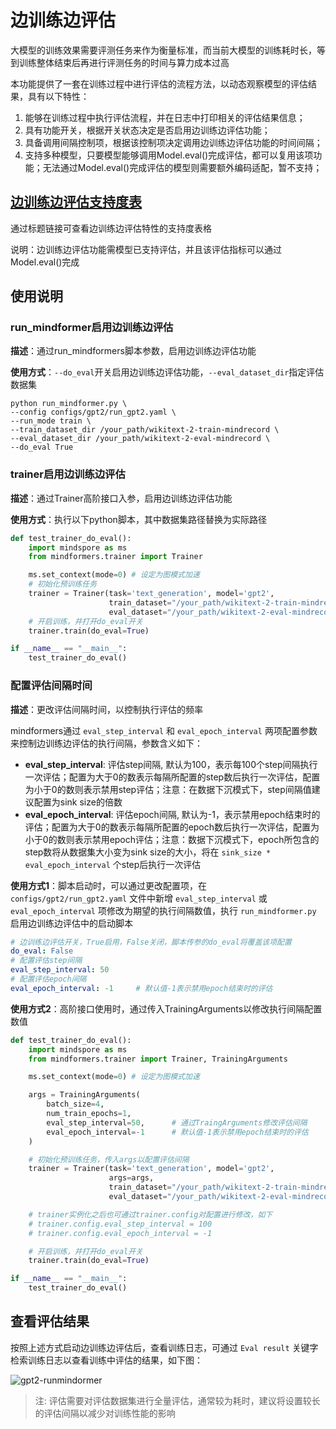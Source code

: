 # 边训练边评估

大模型的训练效果需要评测任务来作为衡量标准，而当前大模型的训练耗时长，等到训练整体结束后再进行评测任务的时间与算力成本过高

本功能提供了一套在训练过程中进行评估的流程方法，以动态观察模型的评估结果，具有以下特性：

1. 能够在训练过程中执行评估流程，并在日志中打印相关的评估结果信息；
2. 具有功能开关，根据开关状态决定是否启用边训练边评估功能；
3. 具备调用间隔控制项，根据该控制项决定调用边训练边评估功能的时间间隔；
4. 支持多种模型，只要模型能够调用Model.eval()完成评估，都可以复用该项功能；无法通过Model.eval()完成评估的模型则需要额外编码适配，暂不支持；

## [边训练边评估支持度表](../model_support_list.md#边训练边评估支持度表)

通过标题链接可查看边训练边评估特性的支持度表格

说明：边训练边评估功能需模型已支持评估，并且该评估指标可以通过Model.eval()完成

## 使用说明

### run_mindformer启用边训练边评估

**描述**：通过run_mindformers脚本参数，启用边训练边评估功能

**使用方式**：`--do_eval`开关启用边训练边评估功能，`--eval_dataset_dir`指定评估数据集

```shell
python run_mindformer.py \
--config configs/gpt2/run_gpt2.yaml \
--run_mode train \
--train_dataset_dir /your_path/wikitext-2-train-mindrecord \
--eval_dataset_dir /your_path/wikitext-2-eval-mindrecord \
--do_eval True
```

### trainer启用边训练边评估

**描述**：通过Trainer高阶接口入参，启用边训练边评估功能

**使用方式**：执行以下python脚本，其中数据集路径替换为实际路径

```python
def test_trainer_do_eval():
    import mindspore as ms
    from mindformers.trainer import Trainer

    ms.set_context(mode=0) # 设定为图模式加速
    # 初始化预训练任务
    trainer = Trainer(task='text_generation', model='gpt2',
                      train_dataset="/your_path/wikitext-2-train-mindrecord",
                      eval_dataset="/your_path/wikitext-2-eval-mindrecord")
    # 开启训练，并打开do_eval开关
    trainer.train(do_eval=True)

if __name__ == "__main__":
    test_trainer_do_eval()
```

### 配置评估间隔时间

**描述**：更改评估间隔时间，以控制执行评估的频率

mindformers通过 `eval_step_interval` 和 `eval_epoch_interval` 两项配置参数来控制边训练边评估的执行间隔，参数含义如下：

- **eval_step_interval**: 评估step间隔, 默认为100，表示每100个step间隔执行一次评估；配置为大于0的数表示每隔所配置的step数后执行一次评估，配置为小于0的数则表示禁用step评估；注意：在数据下沉模式下，step间隔值建议配置为sink size的倍数
- **eval_epoch_interval**: 评估epoch间隔, 默认为-1，表示禁用epoch结束时的评估；配置为大于0的数表示每隔所配置的epoch数后执行一次评估，配置为小于0的数则表示禁用epoch评估；注意：数据下沉模式下，epoch所包含的step数将从数据集大小变为sink size的大小，将在 `sink_size * eval_epoch_interval` 个step后执行一次评估

**使用方式1**：脚本启动时，可以通过更改配置项，在 `configs/gpt2/run_gpt2.yaml` 文件中新增 `eval_step_interval` 或 `eval_epoch_interval` 项修改为期望的执行间隔数值，执行 `run_mindformer.py` 启用边训练边评估中的启动脚本

```yaml
# 边训练边评估开关，True启用，False关闭，脚本传参的do_eval将覆盖该项配置
do_eval: False
# 配置评估step间隔
eval_step_interval: 50
# 配置评估epoch间隔
eval_epoch_interval: -1     # 默认值-1表示禁用epoch结束时的评估
```

**使用方式2**：高阶接口使用时，通过传入TrainingArguments以修改执行间隔配置数值

```python
def test_trainer_do_eval():
    import mindspore as ms
    from mindformers.trainer import Trainer, TrainingArguments

    ms.set_context(mode=0) # 设定为图模式加速

    args = TrainingArguments(
        batch_size=4,
        num_train_epochs=1,
        eval_step_interval=50,      # 通过TraingArguments修改评估间隔
        eval_epoch_interval=-1      # 默认值-1表示禁用epoch结束时的评估
    )

    # 初始化预训练任务，传入args以配置评估间隔
    trainer = Trainer(task='text_generation', model='gpt2',
                      args=args,
                      train_dataset="/your_path/wikitext-2-train-mindrecord",
                      eval_dataset="/your_path/wikitext-2-eval-mindrecord")

    # trainer实例化之后也可通过trainer.config对配置进行修改，如下
    # trainer.config.eval_step_interval = 100
    # trainer.config.eval_epoch_interval = -1

    # 开启训练，并打开do_eval开关
    trainer.train(do_eval=True)

if __name__ == "__main__":
    test_trainer_do_eval()
```

## 查看评估结果

按照上述方式启动边训练边评估后，查看训练日志，可通过 `Eval result` 关键字检索训练日志以查看训练中评估的结果，如下图：

![gpt2-runmindormer](https://foruda.gitee.com/images/1686903702963042587/d2c01f36_7579591.png "gpt2-ppl.png")

> 注: 评估需要对评估数据集进行全量评估，通常较为耗时，建议将设置较长的评估间隔以减少对训练性能的影响
